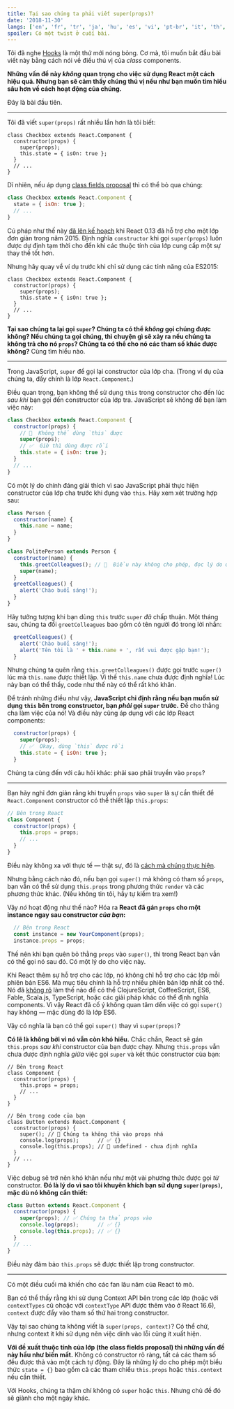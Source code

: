 ```yaml
---
title: Tại sao chúng ta phải viết super(props)?
date: '2018-11-30'
langs: ['en', 'fr', 'tr', 'ja', 'hu', 'es', 'vi', 'pt-br', 'it', 'th', 'ru']
spoiler: Có một twist ở cuối bài.
---
```



Tôi đã nghe [Hooks](https://reactjs.org/docs/hooks-intro.html) là một thứ mới nóng bỏng. Cơ mà, tôi muốn bắt đầu bài viết này bằng cách nói về điều thú vị của *class* components.

**Những vấn đề này *không* quan trọng cho việc sử dụng React một cách hiệu quả. Nhưng bạn sẽ cảm thấy chúng thú vị nếu như bạn muốn tìm hiểu sâu hơn về cách hoạt động của chúng.**

Đây là bài đầu tiên.

---

Tôi đã viết `super(props)` rất nhiều lần hơn là tôi biết:

```jsx{3}
class Checkbox extends React.Component {
  constructor(props) {
    super(props);
    this.state = { isOn: true };
  }
  // ...
}
```

Dĩ nhiên, nếu áp dụng [class fields proposal](https://github.com/tc39/proposal-class-fields) thì có thể bỏ qua chúng:

```jsx
class Checkbox extends React.Component {
  state = { isOn: true };
  // ...
}
```

Cú pháp như thế này [đã lên kế hoạch](https://reactjs.org/blog/2015/01/27/react-v0.13.0-beta-1.html#es7-property-initializers) khi React 0.13 đã hỗ trợ cho một lớp đơn giản trong năm 2015. Định nghĩa `constructor` khi gọi `super(props)` luôn được dự định tạm thời cho đến khi các thuộc tính của lớp cung cấp một sự thay thế tốt hơn.

Nhưng hãy quay về ví dụ trước khi chỉ sử dụng các tính năng của ES2015:

```jsx{3}
class Checkbox extends React.Component {
  constructor(props) {
    super(props);
    this.state = { isOn: true };
  }
  // ...
}
```

**Tại sao chúng ta lại gọi `super`? Chúng ta có thể *không* gọi chúng được không? Nếu chúng ta gọi chúng, thì chuyện gì sẽ xảy ra nếu chúng ta không trả cho nó `props`? Chúng ta có thể cho nó các tham số khác được không?** Cùng tìm hiểu nào.

---

Trong JavaScript, `super` để gọi lại constructor của lớp cha. (Trong ví dụ của chúng ta, đấy chính là lớp `React.Component`.)

Điều quan trọng, bạn không thể sử dụng `this` trong constructor cho đến lúc *sau khi* bạn gọi đến constructor của lớp tra. JavaScript sẽ không để bạn làm việc này:

```jsx
class Checkbox extends React.Component {
  constructor(props) {
    // 🔴  Không thể dùng `this` được
    super(props);
    // ✅  Giờ thì dùng được rồi
    this.state = { isOn: true };
  }
  // ...
}
```

Có một lý do chính đáng giải thích vì sao JavaScript phải thực hiện constructor của lớp cha trước khi đụng vào `this`. Hãy xem xét trường hợp sau:

```jsx
class Person {
  constructor(name) {
    this.name = name;
  }
}

class PolitePerson extends Person {
  constructor(name) {
    this.greetColleagues(); // 🔴  Điều này không cho phép, đọc lý do ở bên dưới
    super(name);
  }
  greetColleagues() {
    alert('Chào buổi sáng!');
  }
}
```

Hãy tưởng tượng khi bạn dùng `this` trước `super`  *đã* chấp thuận. Một tháng sau, chúng ta đổi `greetColleagues` bao gồm có tên người đó trong lời nhắn:

```jsx
  greetColleagues() {
    alert('Chào buổi sáng!');
    alert('Tên tôi là ' + this.name + ', rất vui được gặp bạn!');
  }
```

Nhưng chúng ta quên rằng `this.greetColleagues()` được gọi trước `super()` lúc mà `this.name` được thiết lập. Vì thế `this.name` chưa được định nghĩa! Lúc này bạn có thể thấy, code như thế này có thể rất khó khăn.

Để tránh những điều như vậy, **JavaScript chỉ định rằng nếu bạn muốn sử dụng `this` bên trong constructor, bạn *phải* gọi `super` trước.** Để cho thằng cha làm việc của nó! Và điều này cũng áp dụng với các lớp React components:

```jsx
  constructor(props) {
    super(props);
    // ✅  Okay, dùng `this` được rồi
    this.state = { isOn: true };
  }
```

Chúng ta cùng đến với câu hỏi khác: phải sao phải truyền vào `props`?

---

Bạn hãy nghĩ đơn giản rằng khi truyền `props` vào `super` là sự cần thiết để `React.Component` constructor có thể thiết lập `this.props`:

```jsx
// Bên trong React
class Component {
  constructor(props) {
    this.props = props;
    // ...
  }
}
```

Điều này không xa với thực tế — thật sự, đó là [cách mà chúng thực hiện](https://github.com/facebook/react/blob/1d25aa5787d4e19704c049c3cfa985d3b5190e0d/packages/react/src/ReactBaseClasses.js#L22).

Nhưng bằng cách nào đó, nếu bạn gọi `super()` mà không có tham số `props`, bạn vẫn có thể sử dụng `this.props` trong phương thức `render` và các phương thức khác. (Nếu không tin tôi, hãy tự kiểm tra xem!)

Vậy *nó* hoạt động như thế nào? Hóa ra **React đã gán `props` cho một instance ngay sau constructor *của bạn*:**

```jsx
  // Bên trong React
  const instance = new YourComponent(props);
  instance.props = props;
```

Thế nên khi bạn quên bỏ thằng `props` vào `super()`, thì trong React bạn vẫn có thể gọi nó sau đó. Có một lý do cho việc này.

Khi React thêm sự hỗ trợ cho các lớp, nó không chỉ hỗ trợ cho các lớp mỗi phiên bản ES6. Mà mục tiêu chính là hỗ trợ nhiều phiên bản lớp nhất có thể. Nó đã [không rõ](https://reactjs.org/blog/2015/01/27/react-v0.13.0-beta-1.html#other-languages) làm thế nào để có thể ClojureScript, CoffeeScript, ES6, Fable, Scala.js, TypeScript, hoặc các giải pháp khác có thể định nghĩa  components. Vì vậy React đã cố ý không quan tâm dến việc có gọi `super()` hay không — mặc dùng đó là lớp ES6.

Vậy có nghĩa là bạn có thể gọi `super()` thay vì `super(props)`?

**Có lẽ là không bởi vì nó vẫn còn khó hiểu.** Chắc chắn, React sẽ gán `this.props` *sau khi*  constructor của bạn được chạy. Nhưng `this.props` vẫn chưa được định nghĩa *giữa* việc gọi `super` và kết thúc constructor của bạn:

```jsx{14}
// Bên trong React
class Component {
  constructor(props) {
    this.props = props;
    // ...
  }
}

// Bên trong code của bạn
class Button extends React.Component {
  constructor(props) {
    super(); // 😬 Chúng ta không thả vào props nhá
    console.log(props);      // ✅ {}
    console.log(this.props); // 😬 undefined - chưa định nghĩa 
  }
  // ...
}
```

Việc debug sẽ trở nên khó khăn nếu như một vài phương thức được gọi *từ* constructor. **Đó là lý do vì sao tôi khuyên khích bạn sử dụng `super(props)`, mặc dù nó không cần thiết:**

```jsx
class Button extends React.Component {
  constructor(props) {
    super(props); // ✅ Chúng ta thả props vào 
    console.log(props);      // ✅ {}
    console.log(this.props); // ✅ {}
  }
  // ...
}
```

Điều này đảm bảo `this.props` sẽ được thiết lập trong constructor.

-----

Có một điều cuối mà khiến cho các fan lâu năm của React tò mò.

Bạn có thể thấy rằng khi sử dụng Context API bên trong các lớp (hoặc với `contextTypes` cũ ohoặc với `contextType` API được thêm vào ở React 16.6), `context` được đẩy vào tham số thứ hai trong constructor.

Vậy tại sao chúng ta không viết là `super(props, context)`? Có thể chứ, nhưng context ít khi sử dụng nên việc dính vào lỗi cũng ít xuất hiện.

**Với đề xuất thuộc tính của lớp (the class fields proposal) thì những vấn đề này hầu như biến mất.** Không có constructor rõ ràng, tất cả các tham số đều được thả vào một cách tự động. Đây là những lý do cho phép một biểu thức `state = {}` bao gồm cả các tham chiếu `this.props` hoặc `this.context` nếu cần thiết.

Với Hooks, chúng ta thậm chí không có `super` hoặc `this`. Nhưng chủ đề đó sẽ giành cho một ngày khác.
